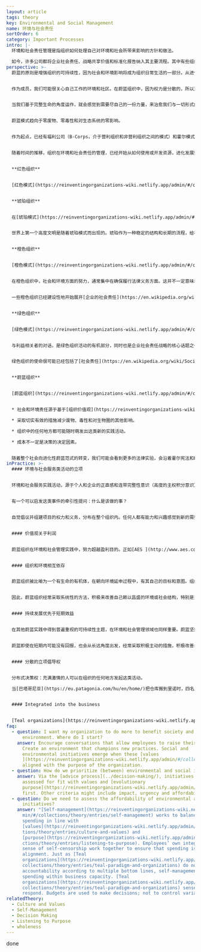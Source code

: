 ```yaml
---
layout: article
tags: theory
key: Environmental and Social Management
name: 环境与社会责任
sortOrder: 6
category: Important Processes
intro: |-
  环境和社会责任管理是指组织如何处理自己对环境和社会所带来影响的方针和做法。

  如今，许多公司都将企业社会责任、战略共享价值和标准化报告纳入其主要流程。其中有些组织将可持续性和可持续发展目标议程视为战略的一部分。
perspective: >-
  蔚蓝的原则是增强组织的可持续性，因为社会和环境影响将成为组织日常生活的一部分。从进化论的观点来看，这一切都源于内在智慧和正义感。


  作为成员，我们可能很关心自己工作的环境和社区。在蔚蓝组织中，因为权力是分散的，所以对环境和社会服务类的倡议和项目，可以由组织内任何位置的充满激情的人联合起来自由发起。


  当我们基于完整生命的角度运作，就会感觉到需要尽自己的一份力量，来治愈我们与一切形式的生命之间的破裂关系。


  蔚蓝模式趋向于零废物、零毒性和对生态系统的零影响。


  作为起点，已经有福利公司（B-Corps，介于营利组织和非营利组织之间的模式）和霍尔模式的宪法等倡议，都为蔚蓝领导层提供了有趣的参考方法。


  随着时间的推移，组织在环境和社会责任的管理，已经开始从如何使用或开发资源，进化发展到如何为社会和环境提供服务。


  **红色组织**


  [红色模式](https://reinventingorganizations-wiki.netlify.app/admin/#/collections/theory/entries/red-organizations) 的社会责任管理就是行使权力。组织受制于自然和环境，这些会决定部落的节奏。红色通过潜在利用价值这个滤镜，看待环境。时刻考虑：目前环境中有哪些是可为我用的自愿，以提高生存和繁衍能力？


  **琥珀组织**


  在[琥珀模式](https://reinventingorganizations-wiki.netlify.app/admin/#/collections/theory/entries/amber-paradigm-and-organizations)中，往往把组织看作独立于外部世界自成体系的系统，并由一个等级结构来管理。社会优先考虑那些基于出生、教育和性别等获得等级优势的人。环境被视为是可预测的，组织会为了自身利益寻求控制环境的方法，例如水利工程。


  世界上第一个高度文明是随着琥珀模式而出现的。琥珀作为一种稳定的结构和长期的流程，给社会结构及其潜力带来了前所未有的变化。


  **橙色组织**


  [橙色模式](https://reinventingorganizations-wiki.netlify.app/admin/#/collections/theory/entries/orange-paradigm-and-organizations)的目标导向型组织专注于解决实际问题。不断壮大并拥有过剩的资源（利润），是成功实现目标的结果。随着时间的推移，达不到目标将导致组织死亡。人们相信只有最强最佳的组织才能存活。


  在橙色组织中，社会和环境方面的努力，通常集中在确保履行法律义务方面。这并不一定意味着橙色否定这些服务行为的价值。但橙色组织只在有助于实现组织目标的情况下，才有理由采取有益于社会和环境的行动。对橙色来说，这类主动服务社会的计划，需要被包含在自己组织的目标中，才能得到实现。


  一些橙色组织已经建设性地开始展开[企业的社会责任](https://en.wikipedia.org/wiki/Corporate_social_responsibility)活动。有些贡献很显著。橙色组织经常利用其企业社会责任倡议这类的营销方式，来支持其品牌形象。（目的不是出于正义感，而是获利）


  **绿色组织**


  [绿色模式](https://reinventingorganizations-wiki.netlify.app/admin/#/collections/theory/entries/green-paradigm-and-organizations)将社区（以及环境）视为业务中的利益相关者。绿色的多元性主题，意味着其目标是不仅要作为一个组织取得成功，而且要提升其他人，使他们也能更成功。


  与利益相关者的对话，是绿色组织活动的有机部分，同时也是企业社会责任战略的核心话题之一。


  绿色组织的使命很可能已经包括了[社会责任](https://en.wikipedia.org/wiki/Social_responsibility).。比如，[绿色组织](https://reinventingorganizations-wiki.netlify.app/admin/#/collections/theory/entries/green-paradigm-and-organizations) 以通过优先发展中国家的供应商合作，帮助当地维持符合人道的工作条件。他们也可能专注于管理自己的[碳足迹](https://en.wikipedia.org/wiki/Carbon_footprint)或努力使产品和包装可回收。


  **蔚蓝组织**


  [蔚蓝组织](https://reinventingorganizations-wiki.netlify.app/admin/#/collections/theory/entries/teal-paradigm-and-organizations)蔚蓝组织将自己视为生命系统的有机部分。这个生命系统不仅包括组织本身，也包括周围的环境。因此，蔚蓝组织经常主动采取行动改善其环境：


  * 社会和环境责任源于基于[组织价值观](https://reinventingorganizations-wiki.netlify.app/admin/#/collections/theory/entries/culture-and-values)的“正确行为” 

  * 采取切实有效的措施减少废物、毒性和对生物圈的其他影响。

  * 组织中的任何地方都可能随时萌发出这类新的实践活动。

  * 成本不一定是决策的决定因素。


  随着整个社会向进化性蔚蓝范式的转变，我们可能会看到更多的法律实验，会沿着霍尔宪法和B-公司的路线前进。在“组织重塑”这本书的最后一章，拉鲁克斯推测了一个更深刻的变化：也许在一个成熟的蔚蓝社会里，我们不再考虑所有权，而是考虑管理权？这种转变将对组织的合法所有权产生深远影响（资本创新）。只有时间会告诉我们，这种情况是否会发生以及如何发生。
inPractice: >-
  #### 环境与社会服务类活动的立项


  环境和社会服务实践活动，源于个人和企业的正直感和连带完整性意识（高度的主权积分意识）。


  有一个可以启发这类事件的牵引性提问：什么是该做的事？


  自觉倡议并组建项目的权力和义务，分布在整个组织内。任何人都有能力和兴趣感觉到新的需要，并提出倡议。


  #### 价值观关于利润


  蔚蓝组织在环境和社会管理实践中，努力超越盈利目的。正如[AES ](http://www.aes.com/)在一次公开听证会上所说：“如果公司意识到...需要在价值观和利润间进行选择，我们就会努力坚持自己的价值观——即使这样做可能会导致利润减少或失去机会”。


  #### 组织和环境相互依存


  蔚蓝组织被比喻为一个有生命的有机体，在朝向环境延申过程中，有其自己的目标和意图。组织及其所处的环境都被认为是生命系统的一部分。因此，组织依赖于其环境以及能影响自己的社会结构。也就是说，没有一个健康的环境，组织就不能兴旺发达。


  因此，蔚蓝组织经常采取系统性的方法，积极来改善自己赖以昌盛的环境或社会结构，特别是当环境成为实现组织目标所必需要素之际。


  #### 持续发展优先于短期效益


  在其他蔚蓝实践中得到普遍重视的可持续性主题，在环境和社会管理领域也同样重要。蔚蓝坚持以长期可持续的方式实现价值。其中一个主要原因是，蔚蓝原则认为，为了短期的经济利益而榨取自己或组织的生命，是不道德的。把未来实现目标的潜力置于危险之中，是愚蠢而错误的做法。


  蔚蓝即使在短期内可能没有回报，也会从长远角度出发，经常采取积极主动的措施，积极改善自己周围的环境和社会条件，以提高目标的可持续性。


  #### 分散的立项倡导权


  分布式决策权：充满激情的人可以在组织的任何地方发起这类活动。

  当[巴塔哥尼亚](https://eu.patagonia.com/hu/en/home/)把仓库搬到里诺时，四名成员注意到内华达州的大部分荒野没有得到保护。他们发起了一项倡议，使120万英亩的荒野得到保护。


  #### Integrated into the business


  [Teal organizations](https://reinventingorganizations-wiki.netlify.app/admin/#/collections/theory/entries/teal-paradigm-and-organizations) do not (normally) have separate units for Corporate Social Responsibility. [Buurtzorg ](https://www.buurtzorgnederland.com/)adds new services in response to emerging social needs sensed by nurses, e.g. to help Alzheimer’s patients handle domestic chores.
faq:
  - question: I want my organization to do more to benefit society and the
      environment. Where do I start?
    answer: Encourage conversations that allow employees to raise their concerns.
      Create an environment that champions new practices. Social and
      environmental initiatives emerge when these [values
      ](https://reinventingorganizations-wiki.netlify.app/admin/#/collections/theory/entries/culture-and-values)are
      aligned with the purpose of the organization.
  - question: How do we prioritize (between) environmental and social initiatives?
    answer: Via the [advice process](../decision-making/), initiatives can be
      assessed for fit with values and [evolutionary
      purpose](https://reinventingorganizations-wiki.netlify.app/admin/#/collections/theory/entries/evolutionary-purpose)
      first. Other criteria might include impact, urgency and affordability.
  - question: Do we need to assess the affordability of environmental and social
      initiatives?
    answer: "[Self-management](https://reinventingorganizations-wiki.netlify.app/ad\
      min/#/collections/theory/entries/self-management) works to balance
      spending in line with
      [values](https://reinventingorganizations-wiki.netlify.app/admin/#/collec\
      tions/theory/entries/culture-and-values) and
      [purpose](https://reinventingorganizations-wiki.netlify.app/admin/#/colle\
      ctions/theory/entries/listening-to-purpose). Employees’ own integrity and
      sense of self-censorship work together to ensure that spending is in
      alignment. Just as [Teal
      organizations](https://reinventingorganizations-wiki.netlify.app/admin/#/\
      collections/theory/entries/teal-paradigm-and-organizations) do not measure
      accountability according to multiple bottom lines, self-management guides
      spending within business capacity. [Teal
      organizations](https://reinventingorganizations-wiki.netlify.app/admin/#/\
      collections/theory/entries/teal-paradigm-and-organizations) sense and
      respond. Budgets are used to make decisions; not to control variances."
relatedTheory:
  - Culture and Values
  - Self-Management
  - Decision Making
  - Listening to Purpose
  - wholeness
---
```

done